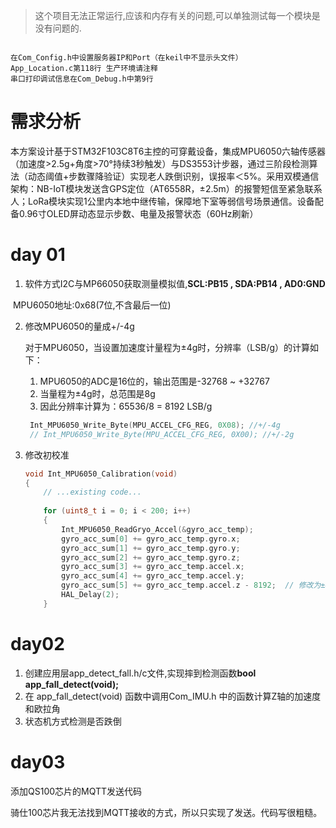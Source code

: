 > 这个项目无法正常运行,应该和内存有关的问题,可以单独测试每一个模块是没有问题的.

```\

在Com_Config.h中设置服务器IP和Port（在keil中不显示头文件）
App_Location.c第118行 生产环境请注释
串口打印调试信息在Com_Debug.h中第9行
```

# 需求分析

本方案设计基于STM32F103C8T6主控的可穿戴设备，集成MPU6050六轴传感器（加速度>2.5g+角度>70°持续3秒触发）与DS3553计步器，通过三阶段检测算法（动态阈值+步数骤降验证）实现老人跌倒识别，误报率＜5%。采用双模通信架构：NB-IoT模块发送含GPS定位（AT6558R，±2.5m）的报警短信至紧急联系人；LoRa模块实现1公里内本地中继传输，保障地下室等弱信号场景通信。设备配备0.96寸OLED屏动态显示步数、电量及报警状态（60Hz刷新）

# day 01

1. 软件方式I2C与MP66050获取测量模拟值,**SCL:PB15 , SDA:PB14 , AD0:GND**

​		MPU6050地址:0x68(7位,不含最后一位)

2. 修改MPU6050的量成+/-4g

   对于MPU6050，当设置加速度计量程为±4g时，分辨率（LSB/g）的计算如下：

   1. MPU6050的ADC是16位的，输出范围是-32768 ~ +32767
   2. 当量程为±4g时，总范围是8g
   3. 因此分辨率计算为：65536/8 = 8192 LSB/g

   ```c
    Int_MPU6050_Write_Byte(MPU_ACCEL_CFG_REG, 0X08); //+/-4g
    // Int_MPU6050_Write_Byte(MPU_ACCEL_CFG_REG, 0X00); //+/-2g
   ```

3. 修改初校准

   ```c
   void Int_MPU6050_Calibration(void)
   {
       // ...existing code...
       
       for (uint8_t i = 0; i < 200; i++)
       {
           Int_MPU6050_ReadGryo_Accel(&gyro_acc_temp);
           gyro_acc_sum[0] += gyro_acc_temp.gyro.x;
           gyro_acc_sum[1] += gyro_acc_temp.gyro.y;
           gyro_acc_sum[2] += gyro_acc_temp.gyro.z;
           gyro_acc_sum[3] += gyro_acc_temp.accel.x;
           gyro_acc_sum[4] += gyro_acc_temp.accel.y;
           gyro_acc_sum[5] += gyro_acc_temp.accel.z - 8192;  // 修改为±4g下的1g值
           HAL_Delay(2);
       }
   ```

 # day02

1. 创建应用层app_detect_fall.h/c文件,实现摔到检测函数**bool app_fall_detect(void);**
2. 在 app_fall_detect(void) 函数中调用Com_IMU.h 中的函数计算Z轴的加速度和欧拉角
3. 状态机方式检测是否跌倒

# day03

添加QS100芯片的MQTT发送代码

骑仕100芯片我无法找到MQTT接收的方式，所以只实现了发送。代码写很粗糙。
